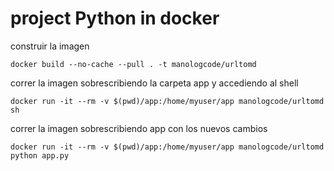 # project Python in docker

construir la imagen

    docker build --no-cache --pull . -t manologcode/urltomd



correr la imagen sobrescribiendo la carpeta app y accediendo al shell 

    docker run -it --rm -v $(pwd)/app:/home/myuser/app manologcode/urltomd sh


correr la imagen sobrescribiendo app con los nuevos cambios

    docker run -it --rm -v $(pwd)/app:/home/myuser/app manologcode/urltomd python app.py